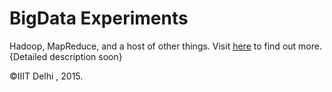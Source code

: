 
# BigData Experiments

Hadoop, MapReduce, and a host of other things.
Visit [here](www.dkdennis.com/blog/html/summer2015/) to find out more.
{Detailed description soon}

&copy;IIIT Delhi , 2015.

